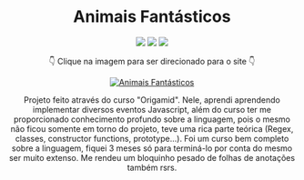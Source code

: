 <div align=center>
 
# Animais Fantásticos
 
  <img src="https://img.shields.io/badge/-HTML-orange?style=for-the-badge&logo=html5">
  <img src="https://img.shields.io/badge/-CSS-blue?style=for-the-badge&logo=css3">
  <img src="https://img.shields.io/badge/-JAVASCRIPT-yellow?style=for-the-badge&logo=javascript">
 
 👇 Clique na imagem para ser direcionado para o site 👇
  
 [![Animais Fantásticos](https://user-images.githubusercontent.com/80923539/133703917-87c65a89-3461-4659-a004-9c22d4d41249.jpg)](https://nanepifanio.github.io/Animais-Fantasticos/)
 
 Projeto feito através do curso "Origamid".  Nele, aprendi aprendendo implementar diversos eventos Javascript, além do curso ter me proporcionado conhecimento profundo sobre a linguagem, pois o mesmo não ficou somente em torno do projeto, teve uma rica parte teórica (Regex, classes, constructor functions, prototype...). Foi um curso bem completo sobre a linguagem, fiquei 3 meses só para terminá-lo por conta do mesmo ser muito extenso. Me rendeu um bloquinho pesado de folhas de anotações também rsrs.  
 </div>


